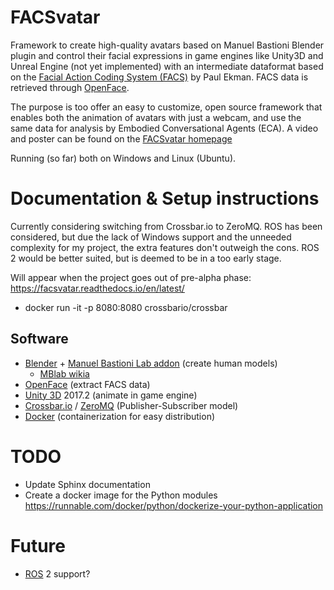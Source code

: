 # FACSvatar

Framework to create high-quality avatars based on Manuel Bastioni Blender plugin and control their facial expressions in game engines like Unity3D and Unreal Engine (not yet implemented) with an intermediate dataformat based on the [Facial Action Coding System (FACS)](https://en.wikipedia.org/wiki/Facial_Action_Coding_System "https://en.wikipedia.org/wiki/Facial_Action_Coding_System") by Paul Ekman. FACS data is retrieved through [OpenFace](https://github.com/TadasBaltrusaitis/OpenFace "https://github.com/TadasBaltrusaitis/OpenFace").

The purpose is too offer an easy to customize, open source framework that enables both the animation of avatars with just a webcam, and use the same data for analysis by Embodied Conversational Agents (ECA). A video and poster can be found on the [FACSvatar homepage](https://surafusoft.eu/facsvatar/ "https://surafusoft.eu/facsvatar/")

Running (so far) both on Windows and Linux (Ubuntu).


# Documentation & Setup instructions
Currently considering switching from Crossbar.io to ZeroMQ.
ROS has been considered, but due the lack of Windows support and the unneeded complexity for my project, the extra features don't outweigh the cons. ROS 2 would be better suited, but is deemed to be in a too early stage.

Will appear when the project goes out of pre-alpha phase:
https://facsvatar.readthedocs.io/en/latest/

- docker run -it -p 8080:8080 crossbario/crossbar

## Software
* [Blender](https://www.blender.org/) + [Manuel Bastioni Lab addon](http://www.manuelbastioni.com/)  (create human models)
  * [MBlab wikia](http://manuelbastionilab.wikia.com/wiki/Manuel_Bastioni_Lab_Wiki) 
* [OpenFace](https://github.com/TadasBaltrusaitis/OpenFace)  (extract FACS data)
* [Unity 3D](https://unity3d.com/) 2017.2 (animate in game engine)
* [Crossbar.io](https://crossbar.io/) / [ZeroMQ](http://zeromq.org/) (Publisher-Subscriber model)
* [Docker](https://www.docker.com/)  (containerization for easy distribution)



# TODO

- Update Sphinx documentation
- Create a docker image for the Python modules
https://runnable.com/docker/python/dockerize-your-python-application

# Future
- [ROS](https://github.com/ros2/ros2/wiki) 2 support?
